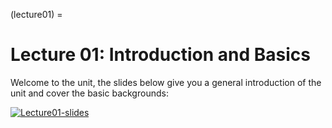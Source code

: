 (lecture01) = 
# Lecture 01: Introduction and Basics 

Welcome to the unit, the slides below give you a general introduction of the unit and cover the basic backgrounds:

[![Lecture01-slides](/lectures/l01-preface.png)](https://docs.google.com/presentation/d/1HhzdUuw5ENdewHD8D6v7sr3c9ePSVgeIzqr_pXCfXSg/edit?usp=sharing)
